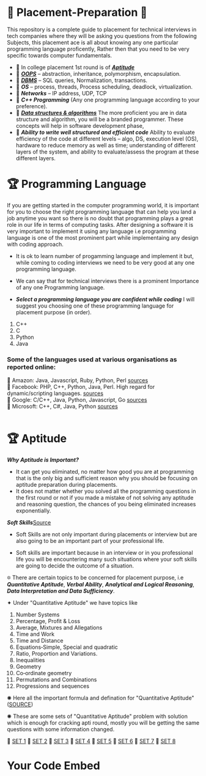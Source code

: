 # :gift: Placement-Preparation :gift:
This repository is a complete guide to placement for technical interviews in tech companies where they will be asking you questions from the following Subjects, this placement ace is all about knowing any one particular programming language proficently, Rather then that you need to be very specific towards computer fundamentals.

* 📘 In college placement 1st round is of [***Aptitude***](https://github.com/skjha1/Placement/tree/main/01%20Aptitute)
* 📘 [***OOPS***](https://github.com/skjha1/Placement/tree/main/02%20OOPS) –  abstraction, inheritance, polymorphism, encapsulation.
* 📘 [***DBMS***](https://github.com/skjha1/Data-Science/tree/master/DBMS) – SQL queries, Normalization, transactions.      
* 📘 ***OS*** – process, threads, Process scheduling, deadlock, virtualization.      
* 📘 ***Networks*** – IP address, UDP, TCP
* 📘 ***C++ Programming*** (Any one programming language according to your preference).
* 📘 [***Data structures & algorithms***](https://github.com/skjha1/Data-Structure-Algorithm) The more proficient you are in data structure and algorithm, you will be a branded programmer. These concepts will help in software development phase, 
* 📘 ***Ability to write well structured and efficient code*** Ability to evaluate efficiency of the code at different levels – algo, DS, execution level (OS), hardware to reduce memory as well as time; understanding of different layers of the system, and ability to evaluate/assess the program at these different layers.


# 🏆 Programming Language
If you are getting started in the computer programming world, it is important for you to choose the right programming language that can help you land a job anytime you want so there is no doubt that programming plays a great role in our life in terms of computing tasks. After designing a software it is very important to implement it using any language i.e programming language is one of the most prominent part while implementaing any design with coding approach.
* It is ok to learn number of progamming language and implement it but, while coming to coding interviews we need to be very good at any one programming language.
* We can say that for technical interviews there is a prominent Importance of any one Programming language.

* ***Select a programming language you are confident while coding*** I will suggest you choosing one of these programming language for placement purpose (in order).
1. C++
2. C
3. Python
4. Java
### Some of the languages used at various organisations as reported online:

:orange_book: Amazon: Java, Javascript, Ruby, Python, Perl [sources](https://www.quora.com/What-programming-languages-are-used-at-Amazon) <br>
:orange_book: Facebook: PHP, C++, Python, Java, Perl. High regard for dynamic/scripting languages. [sources](https://stackoverflow.com/questions/3690092/what-programming-language-does-facebook-use) <br>
:orange_book: Google: C/C++, Java, Python, Javascript, Go [sources](https://stackoverflow.com/questions/4773379/official-programming-languages-at-google) <br>
:orange_book: Microsoft: C++, C#, Java, Python [sources](http://www.eweek.com/c/a/Application-Development/Top-10-Microsoft-Programming-Languages-704642/) <br>
<br>

# 🏆 Aptitude

***Why Aptitude is Important?***

* It can get you eliminated, no matter how good you are at programming that is the only big and sufficient reason why you should be focusing on aptitude preparation during placements.
* It does not matter whether you solved all the programming questions in the first round or not if you made a mistake of not solving any aptitude and reasoning question, the chances of you being eliminated increases exponentially.


***Soft Skills***[Source](https://www.quora.com/What-is-the-importance-of-the-aptitude-test-and-soft-skills-during-campus-recruitment-for-engineering-students#:~:text=If%20you%20are%20able%20to,any%20purpose%20during%20the%20placements.)

* Soft Skills are not only important during placements or interview but are also going to be an important part of your professional life.

* Soft skills are important because in an interview or in you professional life you will be encountering many such situations where your soft skills are going to decide the outcome of a situation.

 🔯 There are certain topics to be concerned for placement purpose, i.e  ***Quantitative Aptitude***, ***Verbal Ability***, ***Analytical and Logical Reasoning***, ***Data Interpretation and Data Sufficiency***.
 
✦ Under "Quantitative Aptitude" we have topics like 
 1) Number Systems
2) Percentage, Profit & Loss
3) Average, Mixtures and Allegations
4) Time and Work
5) Time and Distance
6) Equations‐Simple, Special and quadratic
7) Ratio, Proportion and Variations.
8) Inequalities
9) Geometry
10) Co‐ordinate geometry
11) Permutations and Combinations
12) Progressions and sequences

✺ Here all the important formula and defination for "Quantitative Aptitude" ([SOURCE](https://drive.google.com/drive/folders/1w3SEmf4GcgV-7cLn71TV2KG81VQkDQqW))

✺ These are some sets of "Quantitative Aptitude" problem with solution which is enough for cracking apti round, mostly you will be getting the same questions with some information changed.

💫 [SET 1](https://drive.google.com/drive/folders/1SQfxfSUzB3fqcRnZ3Hmbp1IzGUT5N6GP)
💫 [SET 2](https://drive.google.com/drive/folders/1SQfxfSUzB3fqcRnZ3Hmbp1IzGUT5N6GP)
💫 [SET 3](https://drive.google.com/drive/folders/1SQfxfSUzB3fqcRnZ3Hmbp1IzGUT5N6GP)
💫 [SET 4](https://drive.google.com/drive/folders/1SQfxfSUzB3fqcRnZ3Hmbp1IzGUT5N6GP)
💫 [SET 5](https://drive.google.com/drive/folders/1SQfxfSUzB3fqcRnZ3Hmbp1IzGUT5N6GP)
💫 [SET 6](https://drive.google.com/drive/folders/1SQfxfSUzB3fqcRnZ3Hmbp1IzGUT5N6GP)
💫 [SET 7](https://drive.google.com/drive/folders/1SQfxfSUzB3fqcRnZ3Hmbp1IzGUT5N6GP)
💫 [SET 8](https://drive.google.com/drive/folders/1SQfxfSUzB3fqcRnZ3Hmbp1IzGUT5N6GP)



<div>
  <h1>Your Code Embed</h1>
  <script src="https://gist.github.com/skjha1/ae25d38140893da02f731b8001254b99.js"></script>
</div>
